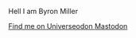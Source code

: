 Hell I am Byron Miller

<a rel="me" href="https://universeodon.com/@supernovae"> Find me on Universeodon Mastodon</a>
